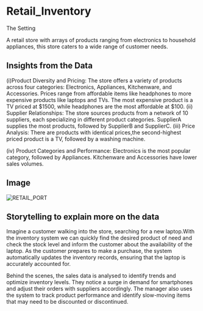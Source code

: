 # Retail_Inventory
The Setting

A retail store with arrays of products ranging from electronics to household appliances, this store caters to a wide range of customer needs. 

## Insights from the Data

(i)Product Diversity and Pricing:
The store offers a variety of products across four categories: Electronics, Appliances, Kitchenware, and Accessories.
Prices range from affordable items like headphones to more expensive products like laptops and TVs.
The most expensive product is a TV priced at $1500, while headphones are the most affordable at $100.
(ii) Supplier Relationships:
The store sources products from a network of 10 suppliers, each specializing in different product categories.
SupplierA supplies the most products, followed by SupplierB and SupplierC.
(iii) Price Analysis:
There are products with identical prices,the second-highest priced product is a TV, followed by a washing machine.

(iv) Product Categories and Performance:
Electronics is the most popular category, followed by Appliances.
Kitchenware and Accessories have lower sales volumes.
## Image

![RETAIL_PORT](https://github.com/user-attachments/assets/65120631-2be0-4c96-a7d8-b424ff6cbd0d)

## Storytelling to explain more on the data
Imagine a customer walking into the store, searching for a new laptop.With the inventory system we can quickly find the desired product of need and check the stock level and inform the customer about the availability of the laptop. As the customer prepares to make a purchase, the system automatically updates the inventory records, ensuring that the laptop is accurately accounted for.

Behind the scenes, the sales data is analysed to identify trends and optimize inventory levels. They notice a surge in demand for smartphones and adjust their orders with suppliers accordingly. The manager also uses the system to track product performance and identify slow-moving items that may need to be discounted or discontinued.


